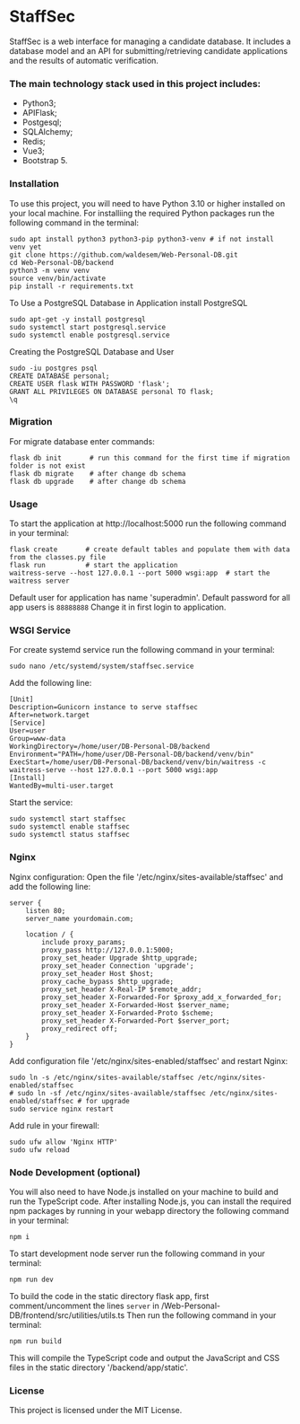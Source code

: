 # StaffSec

StaffSec is a web interface for managing a candidate database. It includes a database model and an API for submitting/retrieving candidate applications and the results of automatic verification.

### The main technology stack used in this project includes:

- Python3;
- APIFlask;
- Postgesql;
- SQLAlchemy;
- Redis;
- Vue3;
- Bootstrap 5.

### Installation

To use this project, you will need to have Python 3.10 or higher installed on your local machine.
For installiing the required Python packages run the following command in the terminal:

```
sudo apt install python3 python3-pip python3-venv # if not install venv yet
git clone https://github.com/waldesem/Web-Personal-DB.git
cd Web-Personal-DB/backend
python3 -m venv venv
source venv/bin/activate
pip install -r requirements.txt
```

To Use a PostgreSQL Database in Application install PostgreSQL

```
sudo apt-get -y install postgresql
sudo systemctl start postgresql.service
sudo systemctl enable postgresql.service
```

Creating the PostgreSQL Database and User

```
sudo -iu postgres psql
CREATE DATABASE personal;
CREATE USER flask WITH PASSWORD 'flask';
GRANT ALL PRIVILEGES ON DATABASE personal TO flask;
\q
```

### Migration

For migrate database enter commands:

```
flask db init       # run this command for the first time if migration folder is not exist
flask db migrate    # after change db schema
flask db upgrade    # after change db schema
```

### Usage

To start the application at http://localhost:5000 run the following command in your terminal:

```
flask create       # create default tables and populate them with data from the classes.py file
flask run          # start the application
waitress-serve --host 127.0.0.1 --port 5000 wsgi:app  # start the waitress server
```

Default user for application has name 'superadmin'.
Default password for all app users is `88888888`
Change it in first login to application.

### WSGI Service

For create systemd service run the following command in your terminal:

```
sudo nano /etc/systemd/system/staffsec.service
```

Add the following line:

```
[Unit]
Description=Gunicorn instance to serve staffsec
After=network.target
[Service]
User=user
Group=www-data
WorkingDirectory=/home/user/DB-Personal-DB/backend
Environment="PATH=/home/user/DB-Personal-DB/backend/venv/bin"
ExecStart=/home/user/DB-Personal-DB/backend/venv/bin/waitress -c waitress-serve --host 127.0.0.1 --port 5000 wsgi:app
[Install]
WantedBy=multi-user.target
```

Start the service:

```
sudo systemctl start staffsec
sudo systemctl enable staffsec
sudo systemctl status staffsec
```

### Nginx

Nginx configuration:
Open the file '/etc/nginx/sites-available/staffsec' and add the following line:

```
server {
    listen 80;
    server_name yourdomain.com;

    location / {
        include proxy_params;
        proxy_pass http://127.0.0.1:5000;
        proxy_set_header Upgrade $http_upgrade;
        proxy_set_header Connection 'upgrade';
        proxy_set_header Host $host;
        proxy_cache_bypass $http_upgrade;
        proxy_set_header X-Real-IP $remote_addr;
        proxy_set_header X-Forwarded-For $proxy_add_x_forwarded_for;
        proxy_set_header X-Forwarded-Host $server_name;
        proxy_set_header X-Forwarded-Proto $scheme;
        proxy_set_header X-Forwarded-Port $server_port;
        proxy_redirect off;
    }
}
```

Add configuration file '/etc/nginx/sites-enabled/staffsec' and restart Nginx:

```
sudo ln -s /etc/nginx/sites-available/staffsec /etc/nginx/sites-enabled/staffsec
# sudo ln -sf /etc/nginx/sites-available/staffsec /etc/nginx/sites-enabled/staffsec # for upgrade
sudo service nginx restart
```

Add rule in your firewall:

```
sudo ufw allow 'Nginx HTTP'
sudo ufw reload
```

### Node Development (optional)

You will also need to have Node.js installed on your machine to build and run the TypeScript code.
After installing Node.js, you can install the required npm packages by running in your webapp directory the following command in your terminal:

```
npm i
```

To start development node server run the following command in your terminal:

```
npm run dev
```

To build the code in the static directory flask app, first comment/uncomment the lines `server` in /Web-Personal-DB/frontend/src/utilities/utils.ts
Then run the following command in your terminal:

```
npm run build
```

This will compile the TypeScript code and output the JavaScript and CSS files in the static directory '/backend/app/static'.

### License

This project is licensed under the MIT License.
